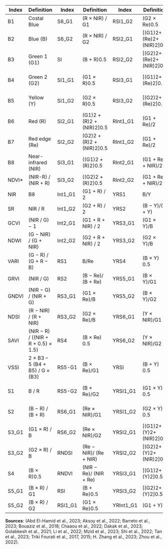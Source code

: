 | Index      | Definition                               | Index   | Definition                             | Index     | Definition                             | Index       | Definition                            |
|------------|------------------------------------------|---------|----------------------------------------|-----------|----------------------------------------|-------------|----------------------------------------|
| B1         | Costal Blue                              | S6_G1   | (R × NIR) / G1                         | RSI1_G2   | (G2 × Re)0.5                           | YRInt1_G2   | (G2 + Y)/2                            |
| B2         | Blue (B)                                 | S6_G2   | (R × NIR) / G2                         | RSI2_G1   | [(G1)2+(Re)2+(NIR)2]0.5                | YRInt2_G1   | (G1 + Y + NIR)/2                      |
| B3         | Green 1 (G1)                             | SI      | (B + R)0.5                             | RSI2_G2   | [(G2)2+(Re)2+(NIR)2]0.5                | YRInt2_G2   | (G2 + Y + NIR)/2                      |
| B4         | Green 2 (G2)                             | SI1_G1  | (G1 × R)0.5                            | RSI3_G1   | [(G1)2+(Re)2]0.5                       | YRNDSI      | (Y − NIR)/(Y + NIR)                   |
| B5         | Yellow (Y)                               | SI1_G2  | (G2 × R)0.5                            | RSI3_G2   | [(G2)2+(Re)2]0.5                       | YRNDVI      | (NIR − Y)/(NIR + Y)                   |
| B6         | Red (R)                                  | SI2_G1  | (G1)2 + (R)2 + (NIR)2]0.5              | RInt1_G1  | (G1 + Re)/2                            | YBS1        | Y/R                                   |
| B7         | Red edge (Re)                            | SI2_G2  | (G2)2 + (R)2 + (NIR)2]0.5              | RInt1_G2  | (G1 + Re)/2                            | YBS2        | (Y − R)/(Y + R)                       |
| B8         | Near-infrared (NIR)                      | SI3_G1  | ((G1)2 + (R)2)0.5                      | RInt2_G1  | (G1 + Re + NIR)/2                      | YBS4        | (Y × R) 0.5                           |
| NDVI*      | (NIR-R) / (NIR + R)                      | SI3_G2  | ((G2)2 + (R)2)0.5                      | RInt2_G2  | (G1 + Re + NIR)/2                      | YBS5_G1     | (Y × R)/G1                            |
| NIR        | B8                                       | Int1_G1 | (G1 + R) / 2                           | YRS1      | B/Y                                    | YBS5_G2     | (Y × R)/G2                            |
| SR         | NIR / R                                  | Int1_G2 | (G2 + R) / 2                           | YRS2      | (B − Y)/(B + Y)                        | YBSI        | (Y + R) 0.5                           |
| GCVI       | (NIR / G) − 1                            | Int2_G1 | (G1 + R + NIR) / 2                     | YRS3_G1   | (G1 × Y)/B                             | YGS3        | (Y × R)/B                             |
| NDWI       | (G − NIR) / (G + NIR)                    | Int2_G2 | (G2 + R + NIR) / 2                     | YRS3_G2   | (G2 × Y)/B                             | YGSI1       | (Y × R) 0.5                           |
| VARI       | (G − R) / (G + R − B)                    | RS1     | B/Re                                   | YRS4      | (B × Y) 0.5                           | YGSI2       | [(Y)2+(R)2+(NIR)2]0.5                 |
| GRVI       | (NIR / G)                                | RS2     | (B − Re)/ (B + Re)                     | YRS5_G1   | (B × Y)/G1                             | YGSI3       | [(Y)2+(R)2]0.5                        |
| GNDVI      | (NIR − G) / (NIR + G)                    | RS3_G1  | (G1 × Re)/B                            | YRS5_G2   | (B × Y)/G2                             | YGInt1      | (Y + R)/2                             |
| NDSI       | (R − NIR) / (R + NIR)                    | RS3_G2  | (G2 × Re)/B                            | YRS6_G1   | (Y × NIR)/G1                           | YGInt2      | (Y + R + NIR)/2                       |
| SAVI       | (NIR − R) / ((NIR + R + 0.5) × 1.5)      | RS4     | (B × Re) 0.5                           | YRS6_G2   | (Y × NIR)/G2                           | YNS6_G1     | (R × Y)/G1                            |
| VSSI       | 2 × B3 – 5 (B4 + B5) / G × (B3)          | RS5-G1  | (B × Re)/G1                            | YRSI      | (B + Y) 0.5                           | YNS6_G2     | (R × Y)/G2                            |
| S1         | B / R                                    | RS5-G2  | (B × Re)/G2                            | YRSI1_G1  | (G1 × Y) 0.5                          | YNSI2_G1    | [(G1)2+(R)2+(Y)2]0.5                  |
| S2         | (B − R) / (B + R)                        | RS6_G1  | (Re × NIR)/G1                          | YRSI1_G2  | (G2 × Y) 0.5                          | YNSI2_G2    | [(G2)2+(R)2+(Y)2]0.5                  |
| S3_G1      | (G1 × R) / B                             | RS6_G2  | (Re × NIR)/G2                          | YRSI2_G1  | [(G1)2+(Y)2+(NIR)2]0.5                | YNInt2_G1   | (G1 + R + Y)/2                        |
| S3_G2      | (G2 × R) / B                             | RNDSI   | (Re − NIR)/ (Re + NIR)                 | YRSI2_G2  | [(G2)2+(Y)2+(NIR)2]0.5                | YNInt2_G2   | (G2 + R + Y)/2                        |
| S4         | (B × R)0.5                               | RNDVI   | (NIR − Re)/ (NIR + Re)                 | YRSI3_G1  | [(G1)2+(Y)2]0.5                       | YNNDSI      | (R − Y)/(R + Y)                       |
| S5_G1      | (B × R) / G1                             | RSI     | (B + Re)0.5                            | YRSI3_G2  | [(G2)2+(Y)2]0.5                       | YNNDVI      | (Y − R)/(Y + R)                       |
| S5_G2      | (B × R) / G2                             | RSI1_G1 | (G1 × Re)0.5                           | YRInt1_G1 | (G1 + Y)/2                            | -           | -                                    |

**Sources**: (Abd El-Hamid et al., 2023; Aksoy et al., 2022; Barreto et al., 2023; Bouaziz et al., 2018; Chaaou et al., 2022; Dakak et al., 2023; Golabkesh et al., 2021; Li et al., 2022; Mzid et al., 2023; Shi et al., 2022; Tan et al., 2023; Triki Fourati et al., 2017, 2015; H. Zhang et al., 2023; Zhou et al., 2022).